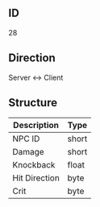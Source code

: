 ## ID
28

## Direction
Server <-> Client

## Structure
| Description   | Type  |
|---------------|-------|
| NPC ID        | short |
| Damage        | short |
| Knockback     | float |
| Hit Direction | byte  |
| Crit          | byte  |